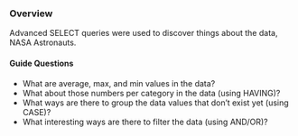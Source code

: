 ### Overview
Advanced SELECT queries were used to discover things about the data, NASA Astronauts.

#### Guide Questions
* What are average, max, and min values in the data?
* What about those numbers per category in the data (using HAVING)?
* What ways are there to group the data values that don’t exist yet (using CASE)?
* What interesting ways are there to filter the data (using AND/OR)?
